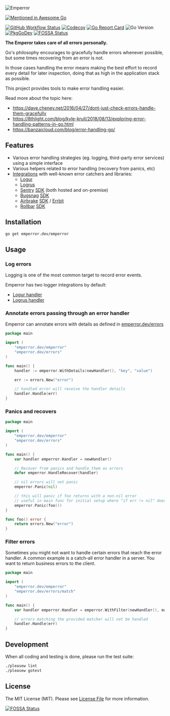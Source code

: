 ![Emperror](.github/logo.png?raw=true)

[![Mentioned in Awesome Go](https://awesome.re/mentioned-badge-flat.svg)](https://github.com/avelino/awesome-go#error-handling)

[![GitHub Workflow Status](https://img.shields.io/github/workflow/status/emperror/emperror/CI?style=flat-square)](https://github.com/emperror/emperror/actions?query=workflow%3ACI)
[![Codecov](https://img.shields.io/codecov/c/github/emperror/emperror?style=flat-square)](https://codecov.io/gh/emperror/emperror)
[![Go Report Card](https://goreportcard.com/badge/emperror.dev/emperror?style=flat-square)](https://goreportcard.com/report/emperror.dev/emperror)
![Go Version](https://img.shields.io/badge/go%20version-%3E=1.12-61CFDD.svg?style=flat-square)
[![PkgGoDev](https://pkg.go.dev/badge/mod/emperror.dev/emperror)](https://pkg.go.dev/mod/emperror.dev/emperror)
[![FOSSA Status](https://app.fossa.com/api/projects/custom%2B8125%2Femperror.dev%2Femperror.svg?type=shield)](https://app.fossa.com/projects/custom%2B8125%2Femperror.dev%2Femperror?ref=badge_shield)


**The Emperor takes care of all errors personally.**

Go's philosophy encourages to gracefully handle errors whenever possible,
but some times recovering from an error is not.

In those cases handling the error means making the best effort to record every detail
for later inspection, doing that as high in the application stack as possible.

This project provides tools to make error handling easier.

Read more about the topic here:

- https://dave.cheney.net/2016/04/27/dont-just-check-errors-handle-them-gracefully
- https://8thlight.com/blog/kyle-krull/2018/08/13/exploring-error-handling-patterns-in-go.html
- https://banzaicloud.com/blog/error-handling-go/


## Features

- Various error handling strategies (eg. logging, third-party error services) using a simple interface
- Various helpers related to error handling (recovery from panics, etc)
- [Integrations](https://github.com/emperror?utf8=%E2%9C%93&q=handler-*&type=&language=) with well-known error catchers and libraries:
    - [Logur](https://github.com/logur/logur)
    - [Logrus](https://github.com/sirupsen/logrus)
    - [Sentry](https://sentry.io) [SDK](https://godoc.org/github.com/getsentry/raven-go) (both hosted and on-premise)
    - [Bugsnag](https://bugsnag.com) [SDK](https://godoc.org/github.com/bugsnag/bugsnag-go)
    - [Airbrake](https://airbrake.com) [SDK](https://godoc.org/github.com/airbrake/gobrake) / [Errbit](https://errbit.com/)
    - [Rollbar](https://rollbar.com) [SDK](https://godoc.org/github.com/rollbar/rollbar-go)


## Installation

```bash
go get emperror.dev/emperror
```


## Usage

### Log errors

Logging is one of the most common target to record error events.

Emperror has two logger integrations by default:
- [Logur handler](https://github.com/emperror/handler-logur)
- [Logrus handler](https://github.com/emperror/handler-logrus)


### Annotate errors passing through an error handler

Emperror can annotate errors with details as defined in [emperror.dev/errors](https://github.com/emperror/errors)

```go
package main

import (
	"emperror.dev/emperror"
	"emperror.dev/errors"
)

func main() {
	handler := emperror.WithDetails(newHandler(), "key", "value")

	err := errors.New("error")

	// handled error will receive the handler details
	handler.Handle(err)
}
```

### Panics and recovers

```go
package main

import (
	"emperror.dev/emperror"
	"emperror.dev/errors"
)

func main() {
	var handler emperror.Handler = newHandler()

	// Recover from panics and handle them as errors
	defer emperror.HandleRecover(handler)

	// nil errors will not panic
	emperror.Panic(nil)

	// this will panic if foo returns with a non-nil error
	// useful in main func for initial setup where "if err != nil" does not make much sense
	emperror.Panic(foo())
}

func foo() error {
	return errors.New("error")
}
```

### Filter errors

Sometimes you might not want to handle certain errors that reach the error handler.
A common example is a catch-all error handler in a server. You want to return business errors to the client.

```go
package main

import (
	"emperror.dev/emperror"
	"emperror.dev/errors/match"
)

func main() {
	var handler emperror.Handler = emperror.WithFilter(newHandler(), match.Any{/*any emperror.ErrorMatcher*/})

    // errors matching the provided matcher will not be handled
	handler.Handle(err)
}
```


## Development

When all coding and testing is done, please run the test suite:

```bash
./pleasew lint
./pleasew gotest
```


## License

The MIT License (MIT). Please see [License File](LICENSE) for more information.

[![FOSSA Status](https://app.fossa.com/api/projects/custom%2B8125%2Femperror.dev%2Femperror.svg?type=large)](https://app.fossa.com/projects/custom%2B8125%2Femperror.dev%2Femperror?ref=badge_large)
